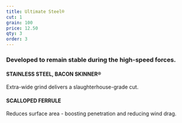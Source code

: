```yaml
---
title: Ultimate Steel®
cut: 1
grain: 100
price: 12.50
qty: 3
order: 3
---
```


### Developed to remain stable during the high-speed forces.

#### STAINLESS STEEL, BACON SKINNER®

Extra-wide grind delivers a slaughterhouse-grade cut.

#### SCALLOPED FERRULE

Reduces surface area - boosting penetration and reducing wind drag.